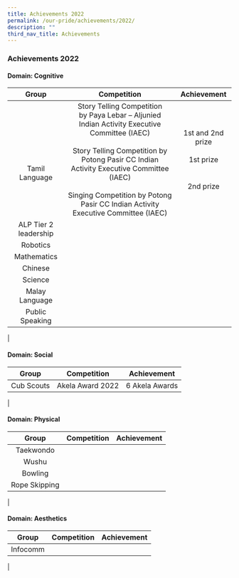 ```yaml
---
title: Achievements 2022
permalink: /our-pride/achievements/2022/
description: ""
third_nav_title: Achievements
---
```

### **Achievements 2022**

#### **Domain: Cognitive**

| Group | Competition | Achievement |
|:---:|:---:|:---:|
| <br><br><br>Tamil Language | Story Telling Competition by Paya Lebar – Aljunied Indian Activity Executive Committee (IAEC)<br><br>Story Telling Competition by Potong Pasir CC Indian Activity Executive Committee (IAEC)<br><br>Singing Competition by Potong Pasir CC Indian Activity Executive Committee (IAEC) | 1st and 2nd prize<br><br>1st  prize<br><br><br>2nd prize  |
| ALP Tier 2 leadership |  |  |
| Robotics |  |  |
| Mathematics |  |  |
| Chinese |  |  |
| Science |  |  |
| Malay Language |  |  |
| Public Speaking |  |  |
|

#### **Domain: Social**

| Group | Competition | Achievement |
|:---:|:---:|:---:|
| Cub Scouts | Akela Award 2022 | 6 Akela Awards |
|

#### **Domain: Physical**

| Group | Competition | Achievement |
|:---:|:---:|:---:|
| Taekwondo |  |  |
| Wushu |  |  |
| Bowling|  |  |
| Rope Skipping |  |  |
|

#### **Domain: Aesthetics**

| Group | Competition | Achievement |
|:---:|:---:|:---:|
| Infocomm |  |  |
|